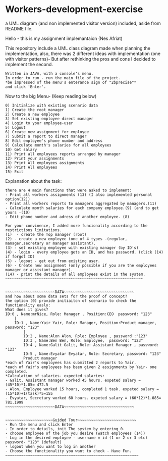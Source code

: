 # Workers-development-exercise
a UML diagram (and non implemented visitor version) included, aside from README file. 

Hello - this is my assignment implemantaion
(Nes Afriat)

This repository include a UML class diagram made when planning the implementation,
also, there was 2 different ideas with implementation (one with visitor patterns)-
But after rethinking the pros and cons I decided to implement the second.

~~~~~~~~~About the program~~~~~~~~~~~~
Written in JAVA, with a console's menu.
In order to run - run the main file of the project.
*be impressed of the menu's enterance sign of "2bprecise"*
and click 'Enter'.
~~~~~~~~~~~~~~~~~~~~~~~~~~~~~~~~~~~~~~

Now to the big Menu-  (Keep reading below)
~~~~~~~~~~~~~~~~~~~~~~~~~~~~~~~~~~~~~~~~~~~~~~~~~~~~~~~~~~~~~~~~~
0) Initialize with existing scenario data
1) Create the root manager
2) Create a new employee
3) Set existing employee direct manager
4) Login to your employee-user
5) Logout
6) Create new assignment for employee
7) Submit a report to direct manager
8) Edit employee's phone number and address
9) Calculate month's salaries for all employees
10) Get salary
11) Print all employees reports arranged by manager
12) Print your assignments
13) Print All employees assignments
14) Print All employees
15) Exit
~~~~~~~~~~~~~~~~~~~~~~~~~~~~~~~~~~~~~~~~~~~~~~~~~~~~~~~~~~~~~~~~~~~~~


Explanation about the task:
~~~~~~~~~~~~~~~~~~~~~~~~~~~~~~~~~~~~~~~~~~~~~~~~~~~~~~~~~~~~~~~~~~~~~~
there are 4 main functions that were asked to implement:
- Print all workers assignments (13) (I also implemented personal option(12))
- Print all workers reports to managers aggregated by managers.(11)
- Calculate month salaries for each company employee.(9) (and to get yours -(10)
- Edit phone number and adress of another employee. (8)

For your convinence, I added more funcionality according to the restrictions limitations.
(1)  - create the Top manager (root)
(2) - create a new employee (one of 4 types -(regular, manager,secretary or manager assistant).
(3) - set existing employee with existing manager (by ID's)
(4) - login - every employee gets an ID, and has password. (click (14) if forgot ID) 
(5) - logout - get out from existing user.
(6) - Create new assignment (only possible if you are the employees manager or assistant manager).
(14) - print the details of all employees exist in the system.
~~~~~~~~~~~~~~~~~~~~~~~~~~~~~~~~~~~~~~~~~~~~~~~~~~~~~~~~~~~~~


~~~~~~~~~~~~~~~~~~~~~~DATA~~~~~~~~~~~~~~~~~~~~~~~~~~~~~~~
and how about some data sets for the proof of concept?
the option (0) provide initiaiton of scenario to check the functionality easly:
What does it gives?
ID:0 , Name:mrNice, Role: Manager , Position:CEO  password: "123"
	|
	ID:1 , Name:Yair Yair, Role: Manager, Position:Product manager, password: "123"
		|         	        	                      
		ID:2 , Name:Alon Alon, Role: Employee , password :"123"
		ID:3 , Name:Ben Ben, Role: Employee,  password: "123"
		ID:4 , Name:Galit Galit, Role: Assistant Manager , password: "123"
		ID:5 , Name:Evyatar Evyatar, Role: Secretary, password: "123"
 		Product manager
*each of Yair's employees has submitted 2 reports to Yair.
*each of Yair's employees has been given 2 assignments by Yair- one completed.
*Calculation of salaries- expected salaries: 
- Galit, Assistant manager worked 45 hours. expeted salary = (45*10)*1.05= 472.5 
- Alon, Employee worked 15 hours, completed 1 task. expeted salary = (15*10)+1(task)*5=155  
- Evyatar, Secretary worked 60 hours. expeted salary = (60*12)*1.085= 781.1999 
~~~~~~~~~~~~~~~~~~~~~~DATA~~~~~~~~~~~~~~~~~~~~~~~~~~~~~~~


~~~~~~~~~~~~~~~~~~~~~Guided Tour~~~~~~~~~~~~~~~~~~~~~~~~~~
- Run the menu and click Enter
- In order to details, init The system by entering 0.
- choose employee of the job you desire (watch employees (14))
- Log in the desired employee - username = id (1 or 2 or 3 etc) password- "123" (default)
- logout when you want to log in another
- Choose the functionality you want to check - Have Fun.
~~~~~~~~~~~~~~~~~~~~~~~~~~~~~~~~~~~~~~~~~~~~~~~~~~~~~~~~~~~



